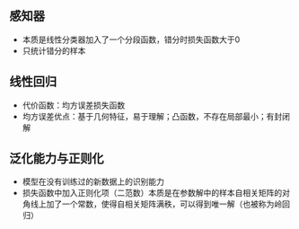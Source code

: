 
## 感知器

+ 本质是线性分类器加入了一个分段函数，错分时损失函数大于0
+ 只统计错分的样本

## 线性回归

+ 代价函数：均方误差损失函数
+ 均方误差优点：基于几何特征，易于理解；凸函数，不存在局部最小；有封闭解

## 泛化能力与正则化

+ 模型在没有训练过的新数据上的识别能力
+ 损失函数中加入正则化项（二范数）本质是在参数解中的样本自相关矩阵的对角线上加了一个常数，使得自相关矩阵满秩，可以得到唯一解（也被称为岭回归）